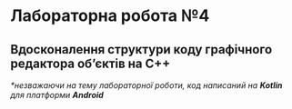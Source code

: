 # Лабораторна робота №4

## Вдосконалення структури коду графічного редактора об’єктів на C++

*\*незважаючи на тему лабораторної роботи, код написаний на **Kotlin** для платформи **Android***
